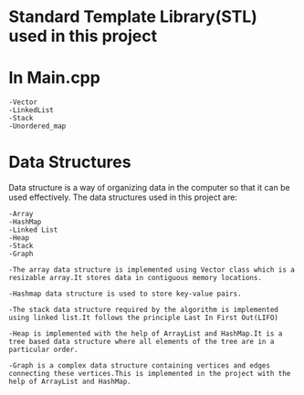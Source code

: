 # Standard Template Library(STL) used in this project  
# In Main.cpp  
```
-Vector
-LinkedList
-Stack
-Unordered_map
```
# Data Structures
Data structure is a way of organizing data in the computer so that it can be used effectively. The data structures used in this project are:  
```
-Array
-HashMap
-Linked List
-Heap
-Stack
-Graph

-The array data structure is implemented using Vector class which is a resizable array.It stores data in contiguous memory locations.

-Hashmap data structure is used to store key-value pairs.

-The stack data structure required by the algorithm is implemented using linked list.It follows the principle Last In First Out(LIFO)

-Heap is implemented with the help of ArrayList and HashMap.It is a tree based data structure where all elements of the tree are in a particular order.

-Graph is a complex data structure containing vertices and edges connecting these vertices.This is implemented in the project with the help of ArrayList and HashMap.
```
